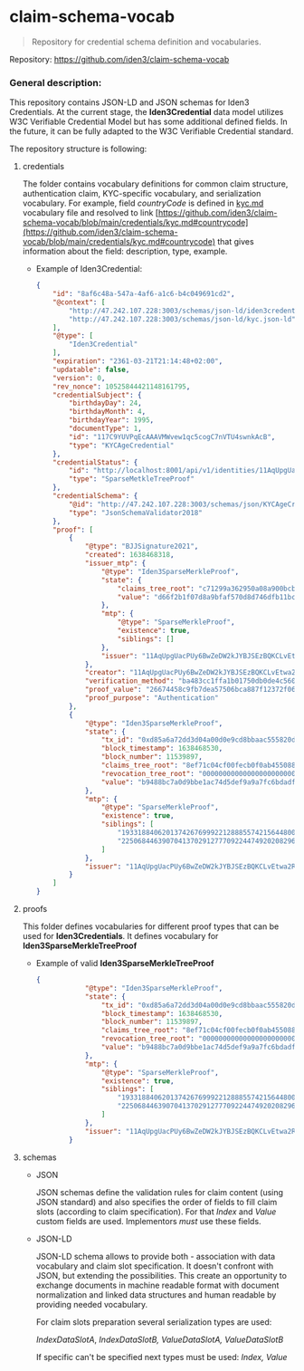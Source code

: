 # claim-schema-vocab

> Repository for credential schema definition and vocabularies.
>

Repository: https://github.com/iden3/claim-schema-vocab

### General description:

This repository contains JSON-LD and JSON schemas for Iden3 Credentials.
At the current stage, the **Iden3Credential** data model utilizes W3C Verifiable Credential Model but has some additional defined fields. In the future, it can be fully adapted to the W3C Verifiable Credential standard.

The repository structure is following:

1. credentials

   The folder contains vocabulary definitions for common claim structure, authentication claim, KYC-specific vocabulary, and serialization vocabulary.
   For example, field *countryCode* is defined in [kyc.md](credentials/kyc.md) vocabulary file and resolved to link [https://github.com/iden3/claim-schema-vocab/blob/main/credentials/kyc.md#countrycode](https://github.com/iden3/claim-schema-vocab/blob/main/credentials/kyc.md#countrycode) that gives information about the field: description, type, example.

   - Example of Iden3Credential:

       ```json
       {
           "id": "8af6c48a-547a-4af6-a1c6-b4c049691cd2",
           "@context": [
               "http://47.242.107.228:3003/schemas/json-ld/iden3credential.json-ld",
               "http://47.242.107.228:3003/schemas/json-ld/kyc.json-ld"
           ],
           "@type": [
               "Iden3Credential"
           ],
           "expiration": "2361-03-21T21:14:48+02:00",
           "updatable": false,
           "version": 0,
           "rev_nonce": 10525844421148161795,
           "credentialSubject": {
               "birthdayDay": 24,
               "birthdayMonth": 4,
               "birthdayYear": 1995,
               "documentType": 1,
               "id": "117C9YUVPqEcAAAVMWvew1qc5cogC7nVTU4swnkAcB",
               "type": "KYCAgeCredential"
           },
           "credentialStatus": {
               "id": "http://localhost:8001/api/v1/identities/11AqUpgUacPUy6BwZeDW2kJYBJSEzBQKCLvEtwa2Rs/claims/revocation/status/10525844421148161795",
               "type": "SparseMetkleTreeProof"
           },
           "credentialSchema": {
               "@id": "http://47.242.107.228:3003/schemas/json/KYCAgeCredential.json",
               "type": "JsonSchemaValidator2018"
           },
           "proof": [
               {
                   "@type": "BJJSignature2021",
                   "created": 1638468318,
                   "issuer_mtp": {
                       "@type": "Iden3SparseMerkleProof",
                       "state": {
                           "claims_tree_root": "c71299a362950a08a900bcb260cbdac97378ed611d5f9348c58e06ac6875bd2a",
                           "value": "d66f2b1f07d8a9bfaf570d8d746dfb11bce9f33fdabcacf8d46e5cf787e7e22b"
                       },
                       "mtp": {
                           "@type": "SparseMerkleProof",
                           "existence": true,
                           "siblings": []
                       },
                       "issuer": "11AqUpgUacPUy6BwZeDW2kJYBJSEzBQKCLvEtwa2Rs"
                   },
                   "creator": "11AqUpgUacPUy6BwZeDW2kJYBJSEzBQKCLvEtwa2Rs",
                   "verification_method": "ba483cc1ffa1b01750db0de4c560f13146c82e281d6d7bdf05484987a87aea23",
                   "proof_value": "26674458c9fb7dea57506bca887f12372f062c797f76643c66b81a1d73784218dbd914a9c630fdd677da147eeba7aa903905e81145ecb8d7e0e54296e33c3304",
                   "proof_purpose": "Authentication"
               },
               {
                   "@type": "Iden3SparseMerkleProof",
                   "state": {
                       "tx_id": "0xd85a6a72dd3d04a00d0e9cd8bbaac555820d60a5f1024d1c9c6c2c1390376cea",
                       "block_timestamp": 1638468530,
                       "block_number": 11539897,
                       "claims_tree_root": "8ef71c04cf00fecb0f0ab455088862198e8a66fd162bbb52c4dbd9d4de994929",
                       "revocation_tree_root": "0000000000000000000000000000000000000000000000000000000000000000",
                       "value": "b9488bc7a0d9bbe1ac74d5def9a9a7fc6bdadfb2269245ae0d2fd817bc0dc124"
                   },
                   "mtp": {
                       "@type": "SparseMerkleProof",
                       "existence": true,
                       "siblings": [
                           "19331884062013742676999221288855742156448004856978252244854118388210484187847",
                           "2250684463907041370291277709224474920208296274915622528394669370926641373444"
                       ]
                   },
                   "issuer": "11AqUpgUacPUy6BwZeDW2kJYBJSEzBQKCLvEtwa2Rs"
               }
           ]
       }
       ```

2. proofs

   This folder defines vocabularies for different proof types that can be used for **Iden3Credentials**. It defines vocabulary for **Iden3SparseMerkleTreeProof**

   - Example of valid **Iden3SparseMerkleTreeProof**

       ```json
       {
                   "@type": "Iden3SparseMerkleProof",
                   "state": {
                       "tx_id": "0xd85a6a72dd3d04a00d0e9cd8bbaac555820d60a5f1024d1c9c6c2c1390376cea",
                       "block_timestamp": 1638468530,
                       "block_number": 11539897,
                       "claims_tree_root": "8ef71c04cf00fecb0f0ab455088862198e8a66fd162bbb52c4dbd9d4de994929",
                       "revocation_tree_root": "0000000000000000000000000000000000000000000000000000000000000000",
                       "value": "b9488bc7a0d9bbe1ac74d5def9a9a7fc6bdadfb2269245ae0d2fd817bc0dc124"
                   },
                   "mtp": {
                       "@type": "SparseMerkleProof",
                       "existence": true,
                       "siblings": [
                           "19331884062013742676999221288855742156448004856978252244854118388210484187847",
                           "2250684463907041370291277709224474920208296274915622528394669370926641373444"
                       ]
                   },
                   "issuer": "11AqUpgUacPUy6BwZeDW2kJYBJSEzBQKCLvEtwa2Rs"
               }
       ```

3. schemas
   - JSON

     JSON schemas define the validation rules for claim content (using JSON standard)
     and also specifies the order of fields to fill claim slots (according to claim specification). For that *Index* and *Value* custom fields are used. Implementors *must* use these fields.

   - JSON-LD

     JSON-LD schema allows to provide both - association with data vocabulary and claim slot specification. It doesn't confront with JSON, but extending the possibilities. This create an opportunity to exchange documents in machine readable format with document normalization and linked data structures and human readable by providing needed vocabulary.

     For claim slots preparation several serialization types are used:

     *IndexDataSlotA*, *IndexDataSlotB, ValueDataSlotA, ValueDataSlotB*

     If specific can't be specified next types must be used: *Index, Value*
